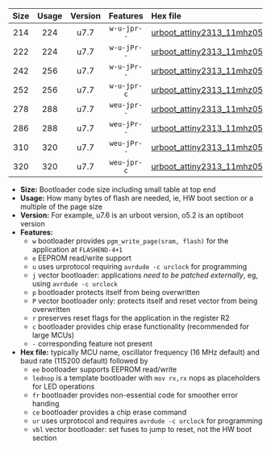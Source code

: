 |Size|Usage|Version|Features|Hex file|
|:-:|:-:|:-:|:-:|:--|
|214|224|u7.7|`w-u-jpr--`|[urboot_attiny2313_11mhz0592_9600bps_lednop_ur_vbl.hex](https://raw.githubusercontent.com/stefanrueger/urboot.hex/main/mcus/attiny2313/fcpu_11mhz0592/9600_bps/urboot_attiny2313_11mhz0592_9600bps_lednop_ur_vbl.hex)|
|222|224|u7.7|`w-u-jPr--`|[urboot_attiny2313_11mhz0592_9600bps_ur_vbl.hex](https://raw.githubusercontent.com/stefanrueger/urboot.hex/main/mcus/attiny2313/fcpu_11mhz0592/9600_bps/urboot_attiny2313_11mhz0592_9600bps_ur_vbl.hex)|
|242|256|u7.7|`w-u-jPr--`|[urboot_attiny2313_11mhz0592_9600bps_lednop_fr_ur_vbl.hex](https://raw.githubusercontent.com/stefanrueger/urboot.hex/main/mcus/attiny2313/fcpu_11mhz0592/9600_bps/urboot_attiny2313_11mhz0592_9600bps_lednop_fr_ur_vbl.hex)|
|252|256|u7.7|`w-u-jpr-c`|[urboot_attiny2313_11mhz0592_9600bps_lednop_fr_ce_ur_vbl.hex](https://raw.githubusercontent.com/stefanrueger/urboot.hex/main/mcus/attiny2313/fcpu_11mhz0592/9600_bps/urboot_attiny2313_11mhz0592_9600bps_lednop_fr_ce_ur_vbl.hex)|
|278|288|u7.7|`weu-jpr--`|[urboot_attiny2313_11mhz0592_9600bps_ee_lednop_ur_vbl.hex](https://raw.githubusercontent.com/stefanrueger/urboot.hex/main/mcus/attiny2313/fcpu_11mhz0592/9600_bps/urboot_attiny2313_11mhz0592_9600bps_ee_lednop_ur_vbl.hex)|
|286|288|u7.7|`weu-jPr--`|[urboot_attiny2313_11mhz0592_9600bps_ee_ur_vbl.hex](https://raw.githubusercontent.com/stefanrueger/urboot.hex/main/mcus/attiny2313/fcpu_11mhz0592/9600_bps/urboot_attiny2313_11mhz0592_9600bps_ee_ur_vbl.hex)|
|310|320|u7.7|`weu-jPr--`|[urboot_attiny2313_11mhz0592_9600bps_ee_lednop_fr_ur_vbl.hex](https://raw.githubusercontent.com/stefanrueger/urboot.hex/main/mcus/attiny2313/fcpu_11mhz0592/9600_bps/urboot_attiny2313_11mhz0592_9600bps_ee_lednop_fr_ur_vbl.hex)|
|320|320|u7.7|`weu-jpr-c`|[urboot_attiny2313_11mhz0592_9600bps_ee_lednop_fr_ce_ur_vbl.hex](https://raw.githubusercontent.com/stefanrueger/urboot.hex/main/mcus/attiny2313/fcpu_11mhz0592/9600_bps/urboot_attiny2313_11mhz0592_9600bps_ee_lednop_fr_ce_ur_vbl.hex)|

- **Size:** Bootloader code size including small table at top end
- **Usage:** How many bytes of flash are needed, ie, HW boot section or a multiple of the page size
- **Version:** For example, u7.6 is an urboot version, o5.2 is an optiboot version
- **Features:**
  + `w` bootloader provides `pgm_write_page(sram, flash)` for the application at `FLASHEND-4+1`
  + `e` EEPROM read/write support
  + `u` uses urprotocol requiring `avrdude -c urclock` for programming
  + `j` vector bootloader: applications *need to be patched externally*, eg, using `avrdude -c urclock`
  + `p` bootloader protects itself from being overwritten
  + `P` vector bootloader only: protects itself and reset vector from being overwritten
  + `r` preserves reset flags for the application in the register R2
  + `c` bootloader provides chip erase functionality (recommended for large MCUs)
  + `-` corresponding feature not present
- **Hex file:** typically MCU name, oscillator frequency (16 MHz default) and baud rate (115200 default) followed by
  + `ee` bootloader supports EEPROM read/write
  + `lednop` is a template bootloader with `mov rx,rx` nops as placeholders for LED operations
  + `fr` bootloader provides non-essential code for smoother error handing
  + `ce` bootloader provides a chip erase command
  + `ur` uses urprotocol and requires `avrdude -c urclock` for programming
  + `vbl` vector bootloader: set fuses to jump to reset, not the HW boot section
